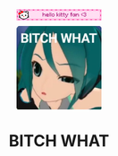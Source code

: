 <style>
     .imges img{
          display: block;
          margin-bottom: 10px;
     }
</style>
<div class="imges" align="center">
     <img src="pics/hellokitty.gif" width="30%">
     <img src="pics/bitchwhat.jpg" width="30%">
     <h1>BITCH WHAT</h1>
</div>
